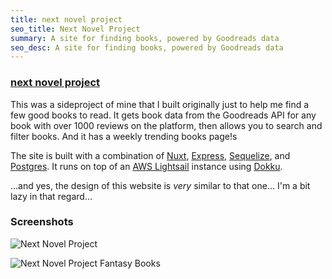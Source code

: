 ```yaml
---
title: next novel project
seo_title: Next Novel Project
summary: A site for finding books, powered by Goodreads data
seo_desc: A site for finding books, powered by Goodreads data
---
```

### [next novel project](https://nextnovelproject.com/)

This was a sideproject of mine that I built originally just to help me find a few good books to read. It gets book data from the Goodreads API for any book with over 1000 reviews on the platform, then allows you to search and filter books.  And it has a weekly trending books page!s

The site is built with a combination of [Nuxt](https://nuxtjs.org/), [Express](https://expressjs.com/), [Sequelize](https://sequelize.org/), and [Postgres](https://www.postgresql.org/). It runs on top of an [AWS Lightsail](https://aws.amazon.com/lightsail/) instance using [Dokku](https://github.com/dokku/dokku).

...and yes, the design of this website is *very* similar to that one... I'm a bit lazy in that regard...

### Screenshots

![Next Novel Project](/img/next-novel-project.png)

![Next Novel Project Fantasy Books](/img/next-novel-project-fantasy.png)
